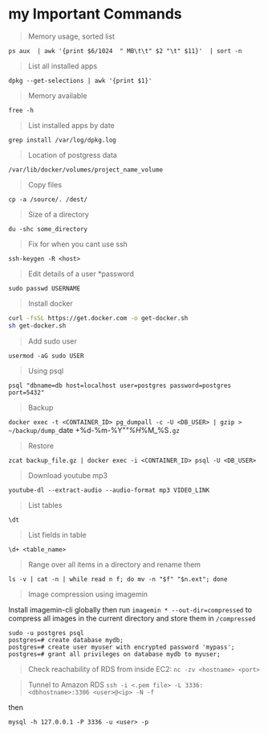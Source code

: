 # my Important Commands

> Memory usage, sorted list

`ps aux  | awk '{print $6/1024  " MB\t\t" $2 "\t" $11}'  | sort -n`

> List all installed apps

`dpkg --get-selections | awk '{print $1}'`

> Memory available

`free -h`

> List installed apps by date

`grep install /var/log/dpkg.log`

> Location of postgress data

`/var/lib/docker/volumes/project_name_volume`

> Copy files

`cp -a /source/. /dest/`

> Size of a directory

`du -shc some_directory`

> Fix for when you cant use ssh

`ssh-keygen -R <host>`

> Edit details of a user *password

`sudo passwd USERNAME`

> Install docker

```bash
curl -fsSL https://get.docker.com -o get-docker.sh
sh get-docker.sh

```

> Add sudo user

`usermod -aG sudo USER`

> Using psql

`psql "dbname=db host=localhost user=postgres password=postgres port=5432"`

> Backup

`docker exec -t <CONTAINER_ID> pg_dumpall -c -U <DB_USER> | gzip > ~/backup/dump_`date +%d-%m-%Y"_"%H_%M_%S`.gz`

> Restore

`zcat backup_file.gz | docker exec -i <CONTAINER_ID> psql -U <DB_USER>`

> Download youtube mp3

`youtube-dl --extract-audio --audio-format mp3 VIDEO_LINK`

> List tables

`\dt`

> List fields in table

`\d+ <table_name>`

> Range over all items in a directory and rename them

`ls -v | cat -n | while read n f; do mv -n "$f" "$n.ext"; done`

> Image compression using imagemin

Install imagemin-cli globally then run `imagemin * --out-dir=compressed` to compress all images in the current directory and store them in `/compressed`



```psql
sudo -u postgres psql
postgres=# create database mydb;
postgres=# create user myuser with encrypted password 'mypass';
postgres=# grant all privileges on database mydb to myuser;
```

> Check reachability of RDS from inside EC2:
`nc -zv <hostname> <port>`

> Tunnel to Amazon RDS
`ssh -i <.pem file> -L 3336:<dbhostname>:3306 <user>@<ip> -N -f`

then 

`mysql -h 127.0.0.1 -P 3336 -u <user> -p`

